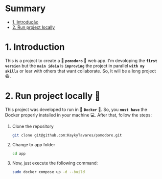 # Summary
- [1. Introdução](#1-introduction)
- [2. Run project locally](#2-run-project-locally-whale)

# 1. Introduction
This is a project to create a :tomato: **`pomodoro`** :tomato: web app. I'm devoloping the **`first version`** but the **`main ideia`** is **`improving`** the project in parallel **`with my skills`** or lear with others that want collaborate. So, It will be a long project :laughing:.  

# 2. Run project locally :whale:
This project was developed to run in :whale: **`Docker`** :whale:.
So, you **`must have`** the Docker properly installed in your machine :computer:. After that, follow the steps:

1. Clone the repository
    ``` bash
    git clone git@github.com:KaykyTavares/pomodoro.git
    ```
2. Change to app folder
    ``` bash
    cd app
    ```
3. Now, just execute the following command:
    ``` bash
    sudo docker compose up -d --build
    ```
